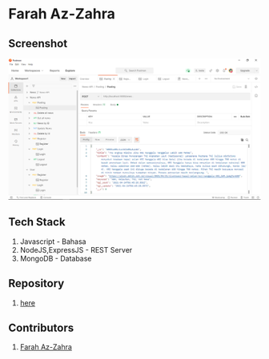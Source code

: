 # Farah Az-Zahra

## Screenshot
![](./ss.PNG)

## Tech Stack
1. Javascript - Bahasa
2. NodeJS,ExpressJS - REST Server
3. MongoDB - Database

## Repository
1. [here](https://github.com/FarahAzZahra/News-API.git)

## Contributors

1. [Farah Az-Zahra](https://github.com/FarahAzZahra)
